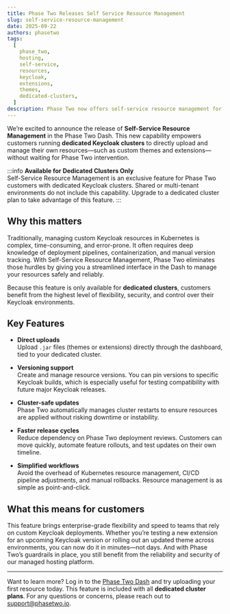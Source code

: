 ```yaml
---
title: Phase Two Releases Self Service Resource Management
slug: self-service-resource-management
date: 2025-09-22
authors: phasetwo
tags:
  [
    phase_two,
    hosting,
    self-service,
    resources,
    keycloak,
    extensions,
    themes,
    dedicated-clusters,
  ]
description: Phase Two now offers self-service resource management for dedicated clusters, allowing customers to easily add and remove resources through our dashboard.
---
```


We’re excited to announce the release of **Self-Service Resource Management** in the Phase Two Dash. This new capability empowers customers running **dedicated Keycloak clusters** to directly upload and manage their own resources—such as custom themes and extensions—without waiting for Phase Two intervention.

<!-- truncate -->

:::info
**Available for Dedicated Clusters Only**  
Self-Service Resource Management is an exclusive feature for Phase Two customers with dedicated Keycloak clusters. Shared or multi-tenant environments do not include this capability. Upgrade to a dedicated cluster plan to take advantage of this feature.
:::

## Why this matters

Traditionally, managing custom Keycloak resources in Kubernetes is complex, time-consuming, and error-prone. It often requires deep knowledge of deployment pipelines, containerization, and manual version tracking. With Self-Service Resource Management, Phase Two eliminates those hurdles by giving you a streamlined interface in the Dash to manage your resources safely and reliably.

Because this feature is only available for **dedicated clusters**, customers benefit from the highest level of flexibility, security, and control over their Keycloak environments.

## Key Features

- **Direct uploads**  
  Upload `.jar` files (themes or extensions) directly through the dashboard, tied to your dedicated cluster.

- **Versioning support**  
  Create and manage resource versions. You can pin versions to specific Keycloak builds, which is especially useful for testing compatibility with future major Keycloak releases.

- **Cluster-safe updates**  
  Phase Two automatically manages cluster restarts to ensure resources are applied without risking downtime or instability.

- **Faster release cycles**  
  Reduce dependency on Phase Two deployment reviews. Customers can move quickly, automate feature rollouts, and test updates on their own timeline.

- **Simplified workflows**  
  Avoid the overhead of Kubernetes resource management, CI/CD pipeline adjustments, and manual rollbacks. Resource management is as simple as point-and-click.

## What this means for customers

This feature brings enterprise-grade flexibility and speed to teams that rely on custom Keycloak deployments. Whether you’re testing a new extension for an upcoming Keycloak version or rolling out an updated theme across environments, you can now do it in minutes—not days. And with Phase Two’s guardrails in place, you still benefit from the reliability and security of our managed hosting platform.

---

Want to learn more? Log in to the [Phase Two Dash](https://dash.phasetwo.io) and try uploading your first resource today. This feature is included with all **dedicated cluster plans**. For any questions or concerns, please reach out to [support@phasetwo.io](mailto:support@phasetwo.io).
